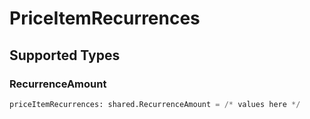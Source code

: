 # PriceItemRecurrences


## Supported Types

### RecurrenceAmount

```python
priceItemRecurrences: shared.RecurrenceAmount = /* values here */
```

